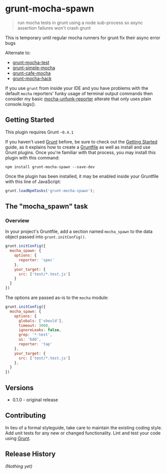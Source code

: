 # grunt-mocha-spawn

> run mocha tests in grunt using a node sub-process so async assertion failures won't crash grunt

This is temporary until regular mocha runners for grunt fix their async error bugs

Alternate to:

* [grunt-mocha-test](https://github.com/pghalliday/grunt-mocha-test)
* [grunt-simple-mocha](https://github.com/yaymukund/grunt-simple-mocha)
* [grunt-cafe-mocha](https://github.com/jdavis/grunt-cafe-mocha)
* [grunt-mocha-hack](https://github.com/gregrperkins/grunt-mocha-hack)

If you use `grunt` from inside your IDE and you have problems with the default `mocha` reporters' funky usage of terminal output commands then consider my basic [mocha-unfunk-reporter](https://github.com/Bartvds/mocha-unfunk-reporter) alterate that only uses plain console.logs().

## Getting Started
This plugin requires Grunt `~0.4.1`

If you haven't used [Grunt](http://gruntjs.com/) before, be sure to check out the [Getting Started](http://gruntjs.com/getting-started) guide, as it explains how to create a [Gruntfile](http://gruntjs.com/sample-gruntfile) as well as install and use Grunt plugins. Once you're familiar with that process, you may install this plugin with this command:

```shell
npm install grunt-mocha-spawn --save-dev
```

Once the plugin has been installed, it may be enabled inside your Gruntfile with this line of JavaScript:

````js
grunt.loadNpmTasks('grunt-mocha-spawn');
````

## The "mocha_spawn" task

### Overview
In your project's Gruntfile, add a section named `mocha_spawn` to the data object passed into `grunt.initConfig()`.

````js
grunt.initConfig({
  mocha_spawn: {
    options: {
      reporter: 'spec'
    },
    your_target: {
      src: ['test/*.test.js']
    }
  }
})
````

The options are passed as-is to the `mocha` module:

````js
grunt.initConfig({
  mocha_spawn: {
    options: {
      globals: ['should'],
      timeout: 3000,
      ignoreLeaks: false,
      grep: '*-test',
      ui: 'bdd',
      reporter: 'tap'
    },
    your_target: {
      src: ['test/*.test.js']
    },
  }
})
````

## Versions

* 0.1.0 - original release

## Contributing
In lieu of a formal styleguide, take care to maintain the existing coding style. Add unit tests for any new or changed functionality. Lint and test your code using [Grunt](http://gruntjs.com/).

## Release History
_(Nothing yet)_
